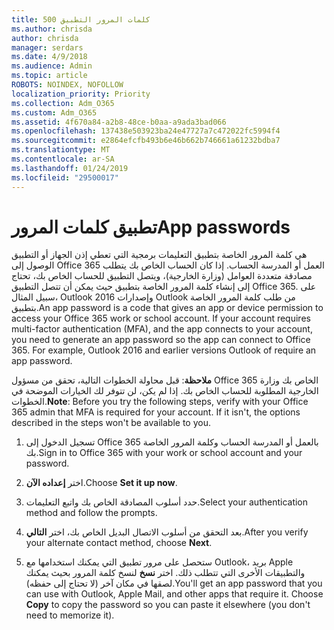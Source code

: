 ```yaml
---
title: كلمات المرور التطبيق 500
ms.author: chrisda
author: chrisda
manager: serdars
ms.date: 4/9/2018
ms.audience: Admin
ms.topic: article
ROBOTS: NOINDEX, NOFOLLOW
localization_priority: Priority
ms.collection: Adm_O365
ms.custom: Adm_O365
ms.assetid: 4f670a84-a2b8-48ce-b0aa-a9ada3bad066
ms.openlocfilehash: 137438e503923ba24e47727a7c472022fc5994f4
ms.sourcegitcommit: e2864efcfb493b6e46b662b746661a61232bdba7
ms.translationtype: MT
ms.contentlocale: ar-SA
ms.lasthandoff: 01/24/2019
ms.locfileid: "29500017"
---
```

# <a name="app-passwords"></a><span data-ttu-id="8ffd8-102">تطبيق كلمات المرور</span><span class="sxs-lookup"><span data-stu-id="8ffd8-102">App passwords</span></span>

<span data-ttu-id="8ffd8-p101">هي كلمة المرور الخاصة بتطبيق التعليمات برمجية التي تعطي إذن الجهاز أو التطبيق الوصول إلى Office 365 العمل أو المدرسة الحساب. إذا كان الحساب الخاص بك يتطلب مصادقة متعددة العوامل (وزارة الخارجية)، ويتصل التطبيق للحساب الخاص بك، تحتاج إلى إنشاء كلمة المرور الخاصة بتطبيق حيث يمكن أن تتصل التطبيق Office 365. على سبيل المثال، Outlook 2016 وإصدارات Outlook من طلب كلمة المرور الخاصة بتطبيق.</span><span class="sxs-lookup"><span data-stu-id="8ffd8-p101">An app password is a code that gives an app or device permission to access your Office 365 work or school account. If your account requires multi-factor authentication (MFA), and the app connects to your account, you need to generate an app password so the app can connect to Office 365. For example, Outlook 2016 and earlier versions Outlook of require an app password.</span></span>
  
 <span data-ttu-id="8ffd8-p102">**ملاحظة**: قبل محاولة الخطوات التالية، تحقق من مسؤول Office 365 الخاص بك وزارة الخارجية المطلوبة للحساب الخاص بك. إذا لم يكن، لن تتوفر لك الخيارات الموضحة في الخطوات.</span><span class="sxs-lookup"><span data-stu-id="8ffd8-p102">**Note**: Before you try the following steps, verify with your Office 365 admin that MFA is required for your account. If it isn't, the options described in the steps won't be available to you.</span></span>
  
1. <span data-ttu-id="8ffd8-108">تسجيل الدخول إلى Office 365 بالعمل أو المدرسة الحساب وكلمة المرور الخاصة بك.</span><span class="sxs-lookup"><span data-stu-id="8ffd8-108">Sign in to Office 365 with your work or school account and your password.</span></span>
    
2. <span data-ttu-id="8ffd8-109">اختر **إعداده الآن**.</span><span class="sxs-lookup"><span data-stu-id="8ffd8-109">Choose **Set it up now**.</span></span>
    
3. <span data-ttu-id="8ffd8-110">حدد أسلوب المصادقة الخاص بك واتبع التعليمات.</span><span class="sxs-lookup"><span data-stu-id="8ffd8-110">Select your authentication method and follow the prompts.</span></span>
    
4. <span data-ttu-id="8ffd8-111">بعد التحقق من أسلوب الاتصال البديل الخاص بك، اختر **التالي**.</span><span class="sxs-lookup"><span data-stu-id="8ffd8-111">After you verify your alternate contact method, choose **Next**.</span></span>
    
5. <span data-ttu-id="8ffd8-p103">ستحصل على مرور تطبيق التي يمكنك استخدامها مع Outlook، بريد Apple والتطبيقات الأخرى التي تتطلب ذلك. اختر **نسخ** لنسخ كلمة المرور بحيث يمكنك لصقها في مكان آخر (لا تحتاج إلى حفظه).</span><span class="sxs-lookup"><span data-stu-id="8ffd8-p103">You'll get an app password that you can use with Outlook, Apple Mail, and other apps that require it. Choose **Copy** to copy the password so you can paste it elsewhere (you don't need to memorize it).</span></span> 
    

